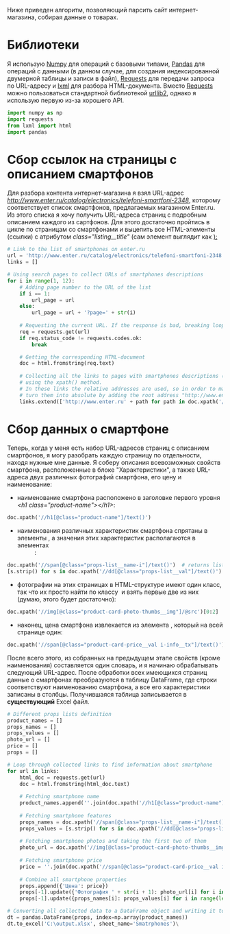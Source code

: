 ﻿Ниже приведен алгоритм, позволяющий парсить сайт интернет-магазина, собирая данные о товарах.

# Библиотеки
Я использую [Numpy](http://www.numpy.org/) для операций с базовыми типами, [Pandas](http://pandas.pydata.org/) для операций с данными (в данном случае, для создания индексированной двумерной таблицы и записи в файл), [Requests](http://docs.python-requests.org/en/master/) для передачи запроса по URL-адресу и [lxml](http://lxml.de/) для разбора HTML-документа. Вместо [Requests](http://docs.python-requests.org/en/master/) можно пользоваться стандартной библиотекой [urllib2](https://docs.python.org/2/library/urllib2.html), однако я использую первую из-за хорошего API.

```python
import numpy as np
import requests
from lxml import html
import pandas
```

# Сбор ссылок на страницы с описанием смартфонов
Для разбора контента интернет-магазина я взял URL-адрес _http://www.enter.ru/catalog/electronics/telefoni-smartfoni-2348_, которому соответствует список смартфонов, предлагаемых магазином Enter.ru. Из этого списка я хочу получить URL-адреса страниц с подробным описанием каждого из сартфонов. Для этого достаточно пройтись в цикле по страницам со смартфонами и выцепить все HTML-элементы _<a></a>_ (ссылки) с атрибутом _class="listing__title"_ (сам элемент выглядит как _<a class="listing__title" href=...>_):

```python
# Link to the list of smartphones on enter.ru
url = 'http://www.enter.ru/catalog/electronics/telefoni-smartfoni-2348'
links = []

# Using search pages to collect URLs of smartphones descriptions
for i in range(1, 12):
    # Adding page number to the URL of the list
    if i == 1:
        url_page = url
    else:
        url_page = url + '?page=' + str(i)
    
    # Requesting the current URL. If the response is bad, breaking loop
    req = requests.get(url)
    if req.status_code != requests.codes.ok:
        break

    # Getting the corresponding HTML-document
    doc = html.fromstring(req.text)
    
    # Collecting all the links to pages with smartphones descriptions (class = "listing__title"),
    # using the xpath() method.
    # In these links the relative addresses are used, so in order to make further requests I must
    # turn them into absolute by adding the root address "http://www.enter.ru".
    links.extend(['http://www.enter.ru' + path for path in doc.xpath('//a[@class="listing__title"]/@href')])
```

# Сбор данных о смартфоне
Теперь, когда у меня есть набор URL-адресов страниц с описанием смартфонов, я могу разобрать каждую страницу по отдельности, находя нужные мне данные. Я соберу описания всевозможных свойств смартфона, расположенные в блоке "Характеристики", а также URL-адреса двух различных фотографий смартфона, его цену и наименование:
- наименование смартфона расположено в заголовке первого уровня _\<h1 class="product-name">\</h1>_:
```python
doc.xpath('//h1[@class="product-name"]/text()')
```
- наименования различных характеристик смартфона спрятаны в элементы _<span class="props-list__name-i"></span>_, а значения этих характеристик располагаются в элементах _<dd class="props-list__val">_:
```python
doc.xpath('//span[@class="props-list__name-i"]/text()')  # returns list of prop names
[s.strip() for s in doc.xpath('//dd[@class="props-list__val"]/text()') if s.strip() != '']  # trimmed values for props
```
- фотографии на этих страницах в HTML-структуре имеют один класс, так что их просто найти по классу _<img class="product-card-photo-thumbs__img">_ и взять первые две из них (думаю, этого будет достаточно):
```python
doc.xpath('//img[@class="product-card-photo-thumbs__img"]/@src')[0:2]
```
- наконец, цена смартфона извлекается из элемента _<span class="product-card-price__val i-info__tx"></span>_, который на всей странице один:
```python
doc.xpath('//span[@class="product-card-price__val i-info__tx"]/text()')
```

После всего этого, из собранных на предыдущем этапе свойств (кроме наименования) составляется один словарь, и я начинаю обрабатывать следующий URL-адрес. После обработки всех имеющихся страниц данные о смартфонах преобразуются в таблицу DataFrame, где строки соответствуют наименованию смартфона, а все его характеристики записаны в столбцы. Получившаяся таблица записывается в **существующий** Excel файл.

```python
# Different props lists definition
product_names = []
props_names = []
props_values = []
photo_url = []
price = []
props = []

# Loop through collected links to find information about smartphone
for url in links:
    html_doc = requests.get(url)
    doc = html.fromstring(html_doc.text)
    
    # Fetching smartphone name
    product_names.append(''.join(doc.xpath('//h1[@class="product-name"]/text()')))
    
    # Fetching smartphone features
    props_names = doc.xpath('//span[@class="props-list__name-i"]/text()')
    props_values = [s.strip() for s in doc.xpath('//dd[@class="props-list__val"]/text()') if s.strip() != '']
    
    # Fetching smartphone photos and taking the first two of them
    photo_url = doc.xpath('//img[@class="product-card-photo-thumbs__img"]/@src')[0:2]
    
    # Fetching smartphone price
    price = ''.join(doc.xpath('//span[@class="product-card-price__val i-info__tx"]/text()'))
    
    # Combine all smartphone properties
    props.append({'Цена': price})
    props[-1].update({'Фотография ' + str(i + 1): photo_url[i] for i in range(len(photo_url))})
    props[-1].update({props_names[i]: props_values[i] for i in range(len(props_names) - 1)})

# Converting all collected data to a DataFrame object and writing it to an existing Excel file
dt = pandas.DataFrame(props, index=np.array(product_names))
dt.to_excel('C:\output.xlsx', sheet_name='Smatrphones')\